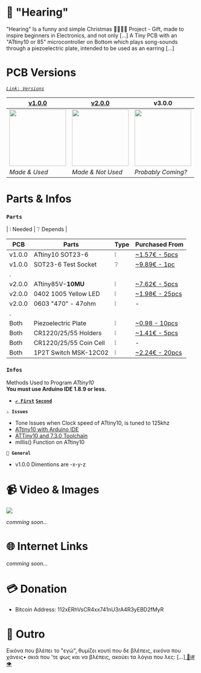 ﻿# 🙉 "Hearing"
"Hearing" Is a funny and simple Christmas 🤶🏻🎅🏻 Project - Gift, made to inspire beginners in Electronics, and not only [...] A Tiny PCB with an "ATtiny10 or 85" microcontroller on Bottom which plays song-sounds through a piezoelectric plate, intended to be used as an earring [...]


# PCB Versions
*[```Link: Versions```](https://easyeda.com/gxousos/tinymusicalearing)*

|[v1.0.0](https://easyeda.com/editor#id=460c792bdeb14df49b22bafdbc1c2439)|[v2.0.0](https://easyeda.com/editor#id=cc25afc377a7449d9af5e2e83bf3eaca) |v3.0.0|
|-|-|-|
|<img src="https://i.imgur.com/3quR8h7.jpg" width="150" height="150"/>|<img src="https://i.imgur.com/Vghtdj0.jpg" width="150" height="150"/>|<img src="https://i.imgur.com/fpBgOhz.jpg" width="150" height="150"/>|
|*Made & Used*|*Made & Not Used*|*Probably Coming?*|
# Parts & Infos

### `Parts`
| ❕ Needed | ❔ Depends |

|PCB|Parts| Type | Purchased From|
| - | - | - | - |
|v1.0.0|ATtiny10 SOT23-6|❕|[~1.57€ - 5pcs](https://www.aliexpress.com/item/33013948023.html?spm=a2g0s.9042311.0.0.f8694c4dkP1uS3)|
|v1.0.0|SOT23-6 Test Socket|❔|[~9.89€ - 1pc](https://www.ebay.com/itm/1X-SOT23-SOT23-6-SOT23-6L-IC-Test-Socket-Programmer-Adapter-Burn-in-Soc-D3L8/233198450659?ssPageName=STRK%3AMEBIDX%3AIT&_trksid=p2057872.m2749.l2649)|
|.||||
|v2.0.0|ATtiny85V-**10MU** |❕|[~7.62€ - 5pcs](https://www.aliexpress.com/item/32854266955.html?spm=a2g0s.9042311.0.0.61774c4dbgpBel)|
|v2.0.0|0402 1005 Yellow LED |❕|[~1.98€ - 25pcs](https://www.ebay.com/itm/0402-0603-0805-1206-1210-3528-5050-SMD-SMT-LED-Diodes-White-Red-Blue-Light-Bulb/383101301756?ssPageName=STRK%3AMEBIDX%3AIT&var=651681270973&_trksid=p2057872.m2749.l2649)|
|v2.0.0|0603 "470" - 47ohm|❕| - |
|.||||
|Both|Piezoelectric Plate|❕|[~0.98 - 10pcs](https://www.ebay.com/itm/10-Pcs-Piezoelectric-Piezo-Ceramic-Wafer-Plate-Dia-15mm-For-Buzzer-Loudspeaker/123056838637?ssPageName=STRK%3AMEBIDX%3AIT&_trksid=p2057872.m2749.l2649)|
|Both|CR1220/25/55 Holders|❕|[~1.41€ - 5pcs](https://www.aliexpress.com/item/33013461583.html?spm=a2g0s.9042311.0.0.f8694c4dkP1uS3)|
|Both|CR1220/25/55 Coin Cell|❕| - |
|Both|1P2T Switch MSK-12C02|❕|[~2.24€ - 20pcs](https://www.ebay.com/itm/20PCS-Mini-SPDT-1P2T-Slide-Switch-On-Off-MSK-12C02-SMD-7P-For-MP3-MP4/151723531917?ssPageName=STRK%3AMEBIDX%3AIT&_trksid=p2057872.m2749.l2649)|

### `Infos`

Methods Used to Program *ATtiny10*<br>
**You must use Arduino IDE 1.8.9 or less.**

* **[```✔️ First```](https://make.kosakalab.com/make/electronic-work/arduino_tpi_en/ )** 
 **[```Second```](http://www.technoblogy.com/show?1YQY)**

**`⚠️ Issues`**
* Tone Issues when Clock speed of ATtiny10, is tuned to 125khz
* [ATtiny10 with Arduino IDE](https://stackoverflow.com/questions/59077871/programming-attiny10-with-arduino-ld-exe-errors)
* [ATTiny10 and 7.3.0 Toolchain](https://groups.google.com/a/arduino.cc/forum/#!topic/developers/Ny82s7t11Vc)
* millis() Function on ATtiny10

**`🎲 General`**
* v1.0.0 Dimentions are -x-y-z

# 📹 Video & Images
[![](http://img.youtube.com/vi/1UqGlBQeKq4/0.jpg)](http://www.youtube.com/watch?v=1UqGlBQeKq4 "")

*comming soon...*
# 🌐 Internet Links
*comming soon...*
# 💳 Donation
+ Bitcoin Address: 112xERhVsCR4xx741nU3rA4R3yEBD2fMyR
# 💛 Outro

 Εικόνα που βλέπει το "εγώ", θυμίζει κουτί που δε βλέπεις, εικόνα που χάνεις• σκιά που 'τε φως και να βλέπεις, ακούει τα λόγια που λες: [...][ ‮#i📁👁](https://www.instagram.com/giorgos.xou/)

